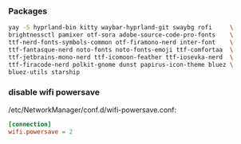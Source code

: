 ### Packages

```bash
yay -S hyprland-bin kitty waybar-hyprland-git swaybg rofi     \
brightnessctl pamixer otf-sora adobe-source-code-pro-fonts    \
ttf-nerd-fonts-symbols-common otf-firamono-nerd inter-font    \
ttf-fantasque-nerd noto-fonts noto-fonts-emoji ttf-comfortaa  \
ttf-jetbrains-mono-nerd ttf-icomoon-feather ttf-iosevka-nerd  \
ttf-firacode-nerd polkit-gnome dunst papirus-icon-theme bluez \
bluez-utils starship
```

### disable wifi powersave

/etc/NetworkManager/conf.d/wifi-powersave.conf:

```conf
[connection]
wifi.powersave = 2
```
